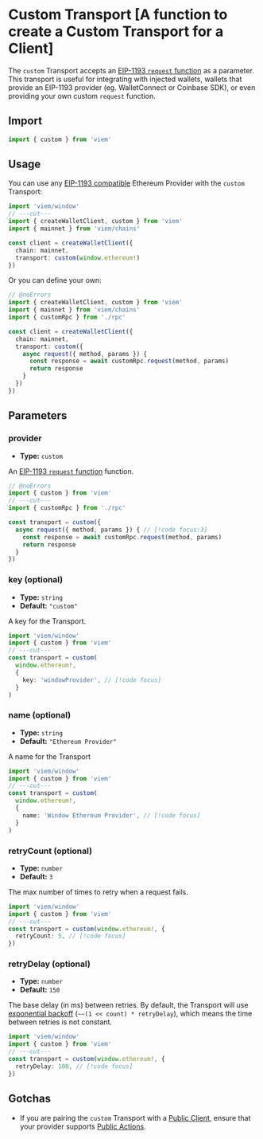 # Custom Transport [A function to create a Custom Transport for a Client]

The `custom` Transport accepts an [EIP-1193 `request` function](https://eips.ethereum.org/EIPS/eip-1193#request-1) as a parameter. This transport is useful for integrating with injected wallets, wallets that provide an EIP-1193 provider (eg. WalletConnect or Coinbase SDK), or even providing your own custom `request` function.

## Import

```ts twoslash
import { custom } from 'viem'
```

## Usage

You can use any [EIP-1193 compatible](https://eips.ethereum.org/EIPS/eip-1193) Ethereum Provider with the `custom` Transport:

```ts twoslash
import 'viem/window'
// ---cut---
import { createWalletClient, custom } from 'viem'
import { mainnet } from 'viem/chains'

const client = createWalletClient({
  chain: mainnet,
  transport: custom(window.ethereum!)
})
```

Or you can define your own:

```ts twoslash
// @noErrors
import { createWalletClient, custom } from 'viem'
import { mainnet } from 'viem/chains'
import { customRpc } from './rpc'

const client = createWalletClient({ 
  chain: mainnet,
  transport: custom({
    async request({ method, params }) {
      const response = await customRpc.request(method, params)
      return response
    }
  })
})
```

## Parameters

### provider

- **Type:** `custom`

An [EIP-1193 `request` function](https://eips.ethereum.org/EIPS/eip-1193#request) function.

```ts twoslash
// @noErrors
import { custom } from 'viem'
// ---cut---
import { customRpc } from './rpc'

const transport = custom({
  async request({ method, params }) { // [!code focus:3]
    const response = await customRpc.request(method, params)
    return response
  }
})
```

### key (optional)

- **Type:** `string`
- **Default:** `"custom"`

A key for the Transport.

```ts twoslash
import 'viem/window'
import { custom } from 'viem'
// ---cut---
const transport = custom(
  window.ethereum!,
  { 
    key: 'windowProvider', // [!code focus]
  }
)
```

### name (optional)

- **Type:** `string`
- **Default:** `"Ethereum Provider"`

A name for the Transport

```ts twoslash
import 'viem/window'
import { custom } from 'viem'
// ---cut---
const transport = custom(
  window.ethereum!,
  { 
    name: 'Window Ethereum Provider', // [!code focus]
  }
)
```

### retryCount (optional)

- **Type:** `number`
- **Default:** `3`

The max number of times to retry when a request fails.

```ts twoslash
import 'viem/window'
import { custom } from 'viem'
// ---cut---
const transport = custom(window.ethereum!, {
  retryCount: 5, // [!code focus]
})
```

### retryDelay (optional)

- **Type:** `number`
- **Default:** `150`

The base delay (in ms) between retries. By default, the Transport will use [exponential backoff](https://en.wikipedia.org/wiki/Exponential_backoff) (`~~(1 << count) * retryDelay`), which means the time between retries is not constant.

```ts twoslash
import 'viem/window'
import { custom } from 'viem'
// ---cut---
const transport = custom(window.ethereum!, {
  retryDelay: 100, // [!code focus]
})
```

## Gotchas

- If you are pairing the `custom` Transport with a [Public Client](/docs/clients/public), ensure that your provider supports [Public Actions](/docs/actions/public/introduction).